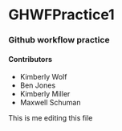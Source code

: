 # GHWFPractice1

### Github workflow practice

#### Contributors

* Kimberly Wolf
* Ben Jones
* Kimberly Miller
* Maxwell Schuman

This is me editing this file
